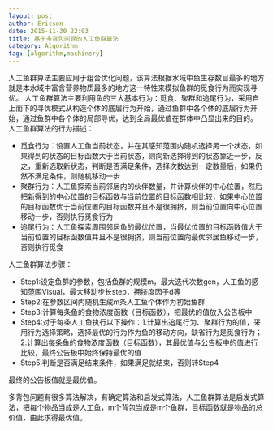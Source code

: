 ```yaml
---
layout: post
author: Ericson
date: 2015-11-30 22:03
title: 基于多背包问题的人工鱼群算法
category: Algorithm
tag: [algorithm,machinery]
---
```


人工鱼群算法主要应用于组合优化问题，该算法根据水域中鱼生存数目最多的地方就是本水域中富含营养物质最多的地方这一特性来模拟鱼群的觅食行为而实现寻优。
人工鱼群算法主要利用鱼的三大基本行为：觅食、聚群和追尾行为，采用自上而下的寻优模式从构造个体的底层行为开始，通过鱼群中各个体的底层行为开始，通过鱼群中各个体的局部寻优，达到全局最优值在群体中凸显出来的目的。
人工鱼群算法的行为描述：
<ul>
	<li>觅食行为：设置人工鱼当前状态，并在其感知范围内随机选择另一个状态，如果得到的状态的目标函数大于当前状态，则向新选择得到的状态靠近一步，反之，重新选取新状态，判断是否满足条件，选择次数达到一定数量后，如果仍然不满足条件，则随机移动一步</li>
	<li>聚群行为：人工鱼探索当前邻居内的伙伴数量，并计算伙伴的中心位置，然后把新得到的中心位置的目标函数与当前位置的目标函数相比较，如果中心位置的目标函数优于当前位置的目标函数并且不是很拥挤，则当前位置向中心位置移动一步，否则执行觅食行为</li>
	<li>追尾行为：人工鱼探索周围邻居鱼的最优位置，当最优位置的目标函数值大于当前位置的目标函数值并且不是很拥挤，则当前位置向最优邻居鱼移动一步，否则执行觅食</li>
</ul>
人工鱼群算法步骤：
<ul>
	<li>Step1:设定鱼群的参数，包括鱼群的规模m，最大迭代次数gen，人工鱼的感知范围Visual，最大移动步长step，拥挤度因子d等</li>
	<li>Step2:在参数区间内随机生成m条人工鱼个体作为初始鱼群</li>
	<li>Step3:计算每条鱼的食物浓度函数（目标函数），把最优的值放入公告板中</li>
	<li>Step4:对于每条人工鱼执行以下操作：1.计算出追尾行为、聚群行为的值，采用行为选择策略，选择最优的行为作为鱼的移动方向，缺省行为是觅食行为；2.计算出每条鱼的食物浓度函数（目标函数），其最优值与公告板中的值进行比较，最终公告板中始终保持最优的值</li>
	<li>Step5:判断是否满足结束条件，如果满足就结束，否则转Step4</li>
</ul>
最终的公告板值就是最优值。

多背包问题有很多算法解决，有确定算法和启发式算法，人工鱼群算法是启发式算法，把每个物品当成是人工鱼，m个背包当成是m个鱼群，目标函数就是物品的总价值，由此求得最优值。
